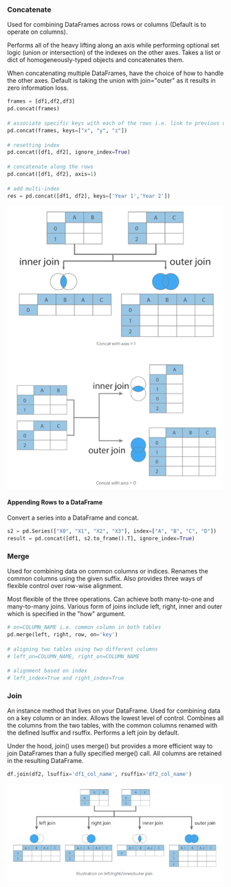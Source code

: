 ### Concatenate

Used for combining DataFrames across rows or columns (Default is to operate on columns).

Performs all of the heavy lifting along an axis while performing optional set logic (union or intersection) of the indexes on the other axes. Takes a list or dict of homogeneously-typed objects and concatenates them.

When concatenating multiple DataFrames, have the choice of how to handle the other axes. Default is taking the union with join="outer" as it results in zero information loss.

```py
frames = [df1,df2,df3]
pd.concat(frames)

# associate specific keys with each of the rows i.e. link to previous dataframe
pd.concat(frames, keys=["x", "y", "z"])

# resetting index
pd.concat([df1, df2], ignore_index=True)

# concatenate along the rows
pd.concat([df1, df2], axis=1)

# add multi-index
res = pd.concat([df1, df2], keys=['Year 1','Year 2'])
```

<img src="../images/pandas-concatenate.PNG">

#### Appending Rows to a DataFrame

Convert a series into a DataFrame and concat.

```py
s2 = pd.Series(["X0", "X1", "X2", "X3"], index=["A", "B", "C", "D"])
result = pd.concat([df1, s2.to_frame().T], ignore_index=True)
```

### Merge

Used for combining data on common columns or indices. Renames the common columns using the given suffix. Also provides three ways of flexible control over row-wise alignment.

Most flexible of the three operations. Can achieve both many-to-one and many-to-many joins. Various form of joins include left, right, inner and outer which is specified in the "how" argument.

```py
# on=COLUMN_NAME i.e. common column in both tables
pd.merge(left, right, row, on='key')

# aligning two tables using two different columns
# left_on=COLUMN_NAME, right_on=COLUMN_NAME

# alignment based on index
# left_index=True and right_index=True
```

### Join

An instance method that lives on your DataFrame. Used for combining data on a key column or an index. Allows the lowest level of control. Combines all the columns from the two tables, with the common columns renamed with the defined lsuffix and rsuffix. Performs a left join by default.

Under the hood, join() uses merge() but provides a more efficient way to join DataFrames than a fully specified merge() call. All columns are retained in the resulting DataFrame.

```py
df.join(df2, lsuffix='df1_col_name', rsuffix='df2_col_name')
```

<img src="../images/pandas-join.PNG">
